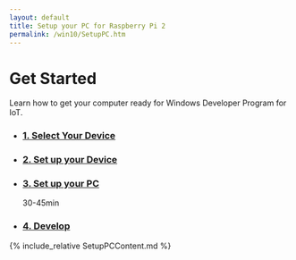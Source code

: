 ```yaml
---
layout: default
title: Setup your PC for Raspberry Pi 2
permalink: /win10/SetupPC.htm
---
```


<div class="row">
    <h1>Get Started</h1>
        <div class="col-md-8">
        <p>Learn how to get your computer ready for Windows Developer Program for IoT.</p>
    </div>
    <div class="row">
      <ul class="nav nav-justified get-started-steps text-center">
          <li>
            <a href="{{site.baseurl}}/GetStarted.htm"><h3 class="inactive">1. Select Your Device</h3></a>
          </li>
          <li>
            <a href="{{site.baseurl}}/win10/SetupRPI.htm" ><h3 class="inactive">2. Set up your Device</h3></a>
          </li>
          <li>
            <a href="{{site.baseurl}}/win10/SetupPC.htm"><h3 class="active">3. Set up your PC</h3></a>
            <span class="glyphicon glyphicon-time"></span> 30-45min
          </li>
          <li>
            <a href="{{site.baseurl}}/win10/samples/Blinky.htm"><h3 class="inactive">4. Develop</h3></a>
          </li>
      </ul>
    </div>
</div>

{% include_relative SetupPCContent.md %}
